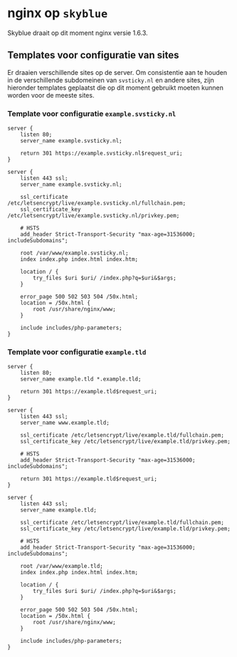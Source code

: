 # nginx op `skyblue`

Skyblue draait op dit moment nginx versie 1.6.3.

## Templates voor configuratie van sites

Er draaien verschillende sites op de server. Om consistentie aan te houden in de verschillende subdomeinen van `svsticky.nl` en andere sites, zijn hieronder templates geplaatst die op dit moment gebruikt moeten kunnen worden voor de meeste sites.

### Template voor configuratie `example.svsticky.nl`

```
server {
	listen 80;
	server_name example.svsticky.nl;

	return 301 https://example.svsticky.nl$request_uri;
}

server {
	listen 443 ssl;
	server_name example.svsticky.nl;

	ssl_certificate /etc/letsencrypt/live/example.svsticky.nl/fullchain.pem;
	ssl_certificate_key /etc/letsencrypt/live/example.svsticky.nl/privkey.pem;

	# HSTS
	add_header Strict-Transport-Security "max-age=31536000; includeSubdomains";

	root /var/www/example.svsticky.nl;
	index index.php index.html index.htm;

	location / {
		try_files $uri $uri/ /index.php?q=$uri&$args;
	}

	error_page 500 502 503 504 /50x.html;
	location = /50x.html {
		root /usr/share/nginx/www;
	}

	include includes/php-parameters;
}
```

### Template voor configuratie `example.tld`

```
server {
	listen 80;
	server_name example.tld *.example.tld;

	return 301 https://example.tld$request_uri;
}

server {
	listen 443 ssl;
	server_name www.example.tld;

	ssl_certificate /etc/letsencrypt/live/example.tld/fullchain.pem;
	ssl_certificate_key /etc/letsencrypt/live/example.tld/privkey.pem;

	# HSTS
	add_header Strict-Transport-Security "max-age=31536000; includeSubdomains";

	return 301 https://example.tld$request_uri;
}

server {
	listen 443 ssl;
	server_name example.tld;

	ssl_certificate /etc/letsencrypt/live/example.tld/fullchain.pem;
	ssl_certificate_key /etc/letsencrypt/live/example.tld/privkey.pem;

	# HSTS
	add_header Strict-Transport-Security "max-age=31536000; includeSubdomains";

	root /var/www/example.tld;
	index index.php index.html index.htm;

	location / {
		try_files $uri $uri/ /index.php?q=$uri&$args;
	}

	error_page 500 502 503 504 /50x.html;
	location = /50x.html {
		root /usr/share/nginx/www;
	}

	include includes/php-parameters;
}
```
